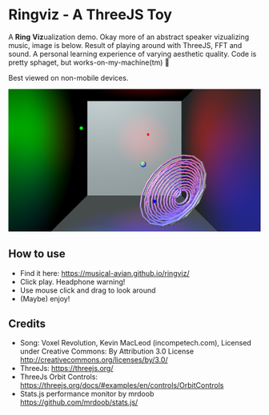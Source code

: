 # Ringviz - A ThreeJS Toy
A **Ring** **Viz**ualization demo. Okay more of an abstract speaker vizualizing music, image is below. Result of playing around with ThreeJS, FFT and sound. A personal learning experience of varying aesthetic quality. Code is pretty sphaget, but works-on-my-machine(tm) :spaghetti:

Best viewed on non-mobile devices.

![Header Image](./ringviz_demo_cropped.png?raw=true "Header image of the visualizer")

## How to use
- Find it here: https://musical-avian.github.io/ringviz/
- Click play. Headphone warning!
- Use mouse click and drag to look around
- (Maybe) enjoy!

## Credits
- Song: Voxel Revolution, Kevin MacLeod (incompetech.com), Licensed under Creative Commons: By Attribution 3.0 License http://creativecommons.org/licenses/by/3.0/
- ThreeJs: https://threejs.org/
- ThreeJs Orbit Controls: https://threejs.org/docs/#examples/en/controls/OrbitControls
- Stats.js performance monitor by mrdoob https://github.com/mrdoob/stats.js/
